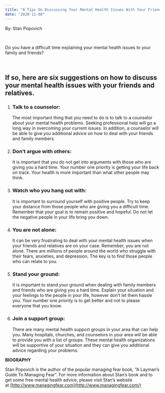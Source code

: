 ```yaml
---
title: "6 Tips On Discussing Your Mental Health Issues With Your Friends"
date: "2020-11-08"
---
```


By: Stan Popovich

 

Do you have a difficult time explaining your mental health issues to your family and friends?

 

## **If so, here are six suggestions on how to discuss your mental health issues with your friends and relatives.**

1. ### **Talk to a counselor:**
    
    The most important thing that you need to do is to talk to a counselor about your mental health problems. Seeking professional help will go a long way in overcoming your current issues. In addition, a counselor will be able to give you additional advice on how to deal with your friends and family members.
2. ### **Don’t argue with others:**
    
    It is important that you do not get into arguments with those who are giving you a hard time. Your number one priority is getting your life back on track. Your health is more important than what other people may think.
3. ### **Watch who you hang out with:**
    
    It is important to surround yourself with positive people. Try to keep your distance from those people who are giving you a difficult time. Remember that your goal is to remain positive and hopeful. Do not let the negative people in your life bring you down.
4. ### **You are not alone:** 
    
    It can be very frustrating to deal with your mental health issues when your friends and relatives are on your case. Remember, you are not alone. There are millions of people around the world who struggle with their fears, anxieties, and depression. The key is to find those people who can relate to you.
5. ### **Stand your ground:** 
    
    It is important to stand your ground when dealing with family members and friends who are giving you a hard time. Explain your situation and your feelings to the people in your life, however don’t let them hassle you. Your number one priority is to get better and not to please everyone that you know.
6. ### **Join a support group:**
    
    There are many mental health support groups in your area that can help you. Many hospitals, churches, and counselors in your area will be able to provide you with a list of groups. These mental health organizations will be supportive of your situation and they can give you additional advice regarding your problems.

**BIOGRAPHY**

Stan Popovich is the author of the popular managing fear book, “A Layman’s Guide To Managing Fear”. For more information about Stan’s book and to get some free mental health advice, please visit Stan’s website at [http://www.managingfear.com](http://www.managingfear.com/)
